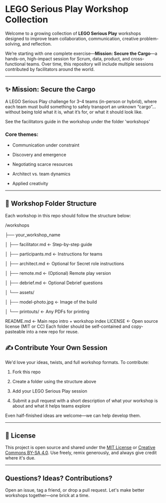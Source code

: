  
# LEGO Serious Play Workshop Collection



Welcome to a growing collection of **LEGO Serious Play** workshops designed to improve team collaboration, communication, creative problem-solving, and reflection.



We’re starting with one complete exercise—**Mission: Secure the Cargo**—a hands-on, high-impact session for Scrum, data, product, and cross-functional teams. Over time, this repository will include multiple sessions contributed by facilitators around the world.



---



## ✨ Mission: Secure the Cargo



A LEGO Serious Play challenge for 3–4 teams (in-person or hybrid), where each team must build something to safely transport an unknown “cargo”… without being told what it is, what it’s for, or what it should look like.

See the facilitators guide in the workshop under the folder 'workshops' 



### Core themes:

- Communication under constraint

- Discovery and emergence

- Negotiating scarce resources

- Architect vs. team dynamics

- Applied creativity



---



## 🧱 Workshop Folder Structure



Each workshop in this repo should follow the structure below:

/workshops

├── your_workshop_name 

│ ├── facilitator.md          ← Step-by-step guide

│ ├── participants.md         ← Instructions for teams

│ ├── architect.md            ← Optional for Secret role instructions

│ ├── remote.md               ← (Optional) Remote play version

│ ├── debrief.md              ← Optional Debrief questions

│   └── assets/

│       ├── model-photo.jpg     ← Image of the build

│       └── printouts/          ← Any PDFs for printing
 
 
 
README.md                       ← Main repo intro + workshop index
LICENSE                         ← Open source license (MIT or CC)
Each folder should be self-contained and copy-pasteable into a new repo for reuse.

 
## ✍️ Contribute Your Own Session


We'd love your ideas, twists, and full workshop formats. To contribute:



1. Fork this repo

2. Create a folder using the structure above

3. Add your LEGO Serious Play session

4. Submit a pull request with a short description of what your workshop is about and what it helps teams explore



Even half-finished ideas are welcome—we can help develop them.




---



## 🤝 License



This project is open source and shared under the [MIT License](LICENSE) or [Creative Commons BY-SA 4.0](https://creativecommons.org/licenses/by-sa/4.0/). Use freely, remix generously, and always give credit where it's due.



---



## Questions? Ideas? Contributions?



Open an issue, tag a friend, or drop a pull request. Let's make better workshops together—one brick at a time.


 
